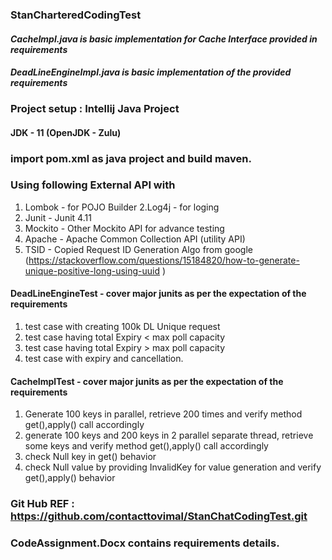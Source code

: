 ### __StanCharteredCodingTest__

#### _CacheImpl.java is basic implementation for Cache Interface provided in requirements_
#### _DeadLineEngineImpl.java is basic implementation of the provided requirements_

### **Project setup : Intellij Java Project**
#### JDK - 11 (OpenJDK - Zulu)
### import pom.xml as java project and build maven.

### **Using following External API with**
 1. Lombok  - for POJO Builder
 2.Log4j   - for loging
 3. Junit   - Junit 4.11 
 4. Mockito - Other Mockito API for advance testing 
 5. Apache  - Apache Common Collection API (utility API) 
 6. TSID    - Copied Request ID Generation Algo from google  (https://stackoverflow.com/questions/15184820/how-to-generate-unique-positive-long-using-uuid ) 



#### DeadLineEngineTest - cover major junits as per the expectation of the requirements
 1. test case with creating 100k DL Unique request
 2. test case having total Expiry <  max poll capacity
 3. test case having total Expiry >  max poll capacity
 4. test case with expiry and cancellation.

#### CacheImplTest - cover major junits as per the expectation of the requirements
 1. Generate 100 keys in parallel, retrieve 200 times and verify method get(),apply() call accordingly
 2. generate 100 keys and 200 keys in 2 parallel separate thread, retrieve some keys and verify method get(),apply() call accordingly 
 3. check Null key in get() behavior
 4. check Null value by providing InvalidKey for value generation and verify get(),apply() behavior


### Git Hub REF : https://github.com/contacttovimal/StanChatCodingTest.git

### CodeAssignment.Docx contains requirements details.